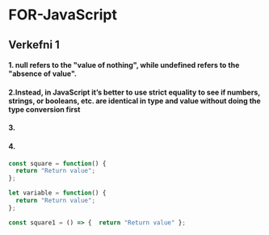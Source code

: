 # FOR-JavaScript
## Verkefni 1
#### 1. null refers to the "value of nothing", while undefined refers to the "absence of value".

#### 2.Instead, in JavaScript it’s better to use strict equality to see if numbers, strings, or booleans, etc. are identical in type and value without doing the type conversion first

#### 3.

#### 4.
```javascript
const square = function() {
  return "Return value";
};
```
```javascript
let variable = function() {
  return "Return value";
};
```
```javascript
const square1 = () => {  return "Return value" };
```
